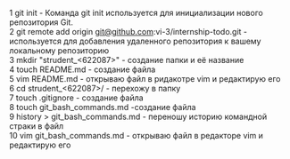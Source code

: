   1 git init - Команда git init используется для инициализации нового репозитория Git.  
  2 git remote add origin git@github.com:vi-3/internship-todo.git - используется для добавления удаленного репозитория к вашему локальному репозиторию  
  3 mkdir "strudent_<622087>" - создание папки и её название  
  4 touch README.md - создание файла  
  5 vim README.md - открываю файл в ридакотре vim и редактирую его  
  6 cd strudent_\<622087\>/ - перехожу в папку  
  7 touch .gitignore - создание файла  
  8 touch git_bash_commands.md -создание файла  
  9 history > git_bash_commands.md - переношу историю командной страки в файл  
  10 vim git_bash_commands.md - открываю файл в редакторе vim и редактирую его  